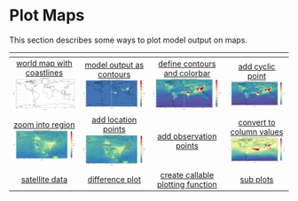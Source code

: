 # Plot Maps

This section describes some ways to plot model output on maps.

| <!-- -->| <!-- --> | <!-- --> |  <!-- --> |
|:-------------:|:-------------:|:-------------:|:-------------:|
| [world map with coastlines <br> <img src="jupyter_notebook_examples/plot_map_basic_files/plot_map_basic_5_0.png" width="180px">](jupyter_notebook_examples/plot_map_basic.md) | [model output as contours <br> <img src="jupyter_notebook_examples/plot_map_basic_co_files/plot_map_basic_co_9_0.png" width="200px">](jupyter_notebook_examples/plot_map_basic_co.md) | [define contours and colorbar <br> <img src="jupyter_notebook_examples/plot_map_basic_co_cbar_files/plot_map_basic_co_cbar_9_0.png" width="200px">](jupyter_notebook_examples/plot_map_basic_co_cbar.md) | [add cyclic point <br> <img src="jupyter_notebook_examples/plot_map_basic_co_cbar_cyclic_files/plot_map_basic_co_cbar_cyclic_11_0.png" width="200px">](jupyter_notebook_examples/plot_map_basic_co_cbar_cyclic.md) |
| [zoom into region <br> <img src="jupyter_notebook_examples/plot_map_basic_co_cbar_region_files/plot_map_basic_co_cbar_region_9_0.png" width="200px">](jupyter_notebook_examples/plot_map_basic_co_cbar_region.md)  | [add location points<br> <img src="jupyter_notebook_examples/plot_map_basic_co_cbar_region_points_files/plot_map_basic_co_cbar_region_points_11_0.png" width="200px">](jupyter_notebook_examples/plot_map_basic_co_cbar_region_points.md) | [add observation points]() | [convert to column values<br> <img src="jupyter_notebook_examples/plot_map_basic_co_column_files/plot_map_basic_co_column_17_0.png" width="200px">](jupyter_notebook_examples/plot_map_basic_co_column.md) | 
|[satellite data]() | [difference plot]() |[create callable plotting function]() | [sub plots]() |  |


